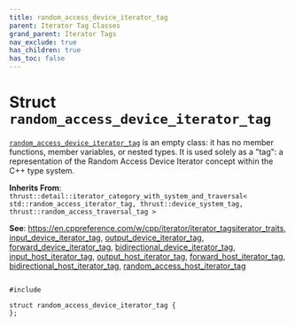 ```yaml
---
title: random_access_device_iterator_tag
parent: Iterator Tag Classes
grand_parent: Iterator Tags
nav_exclude: true
has_children: true
has_toc: false
---
```


# Struct `random_access_device_iterator_tag`

<code><a href="/thrust/api/classes/structrandom__access__device__iterator__tag.html">random&#95;access&#95;device&#95;iterator&#95;tag</a></code> is an empty class: it has no member functions, member variables, or nested types. It is used solely as a "tag": a representation of the Random Access Device Iterator concept within the C++ type system.

**Inherits From**:
`thrust::detail::iterator_category_with_system_and_traversal< std::random_access_iterator_tag, thrust::device_system_tag, thrust::random_access_traversal_tag >`

**See**:
<a href="https://en.cppreference.com/w/cpp/iterator/iterator_tags">https://en.cppreference.com/w/cpp/iterator/iterator_tags</a><a href="/thrust/api/classes/structiterator__traits.html">iterator_traits</a>, <a href="/thrust/api/classes/structinput__device__iterator__tag.html">input_device_iterator_tag</a>, <a href="/thrust/api/classes/structoutput__device__iterator__tag.html">output_device_iterator_tag</a>, <a href="/thrust/api/classes/structforward__device__iterator__tag.html">forward_device_iterator_tag</a>, <a href="/thrust/api/classes/structbidirectional__device__iterator__tag.html">bidirectional_device_iterator_tag</a>, <a href="/thrust/api/groups/group__iterator__tag__classes.html#typedef-input_host_iterator_tag">input_host_iterator_tag</a>, <a href="/thrust/api/groups/group__iterator__tag__classes.html#typedef-output_host_iterator_tag">output_host_iterator_tag</a>, <a href="/thrust/api/groups/group__iterator__tag__classes.html#typedef-forward_host_iterator_tag">forward_host_iterator_tag</a>, <a href="/thrust/api/groups/group__iterator__tag__classes.html#typedef-bidirectional_host_iterator_tag">bidirectional_host_iterator_tag</a>, <a href="/thrust/api/groups/group__iterator__tag__classes.html#typedef-random_access_host_iterator_tag">random_access_host_iterator_tag</a>

<code class="doxybook">
<span>#include <thrust/iterator/iterator_categories.h></span><br>
<span>struct random&#95;access&#95;device&#95;iterator&#95;tag {</span>
<span>};</span>
</code>

